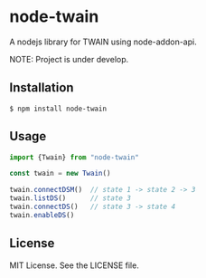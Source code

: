 # node-twain

A nodejs library for TWAIN using node-addon-api.

NOTE: Project is under develop.

## Installation
``$ npm install node-twain``

## Usage

```typescript
import {Twain} from "node-twain"

const twain = new Twain()

twain.connectDSM()  // state 1 -> state 2 -> 3
twain.listDS()      // state 3
twain.connectDS()   // state 3 -> state 4
twain.enableDS()

```

## License
MIT License. See the LICENSE file.